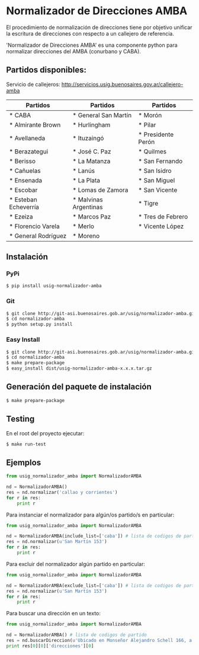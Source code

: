 # Normalizador de Direcciones AMBA
El procedimiento de normalización de direcciones tiene por objetivo unificar la escritura de direcciones con respecto a un callejero de referencia.

'Normalizador de Direcciones AMBA' es una componente python para normalizar direcciones del AMBA (conurbano y CABA).

## Partidos disponibles:
Servicio de callejeros: http://servicios.usig.buenosaires.gov.ar/callejero-amba

| Partidos                | Partidos                | Partidos                |
| ------------------------|-------------------------|-------------------------|
| * CABA                  | * General San Martín    | * Morón                 |
| * Almirante Brown       | * Hurlingham            | * Pilar                 |
| * Avellaneda            | * Ituzaingó             | * Presidente Perón      |
| * Berazategui           | * José C. Paz           | * Quilmes               |
| * Berisso               | * La Matanza            | * San Fernando          |
| * Cañuelas              | * Lanús                 | * San Isidro            |
| * Ensenada              | * La Plata              | * San Miguel            |
| * Escobar               | * Lomas de Zamora       | * San Vicente           |
| * Esteban Echeverría    | * Malvinas Argentinas   | * Tigre                 |
| * Ezeiza                | * Marcos Paz            | * Tres de Febrero       |
| * Florencio Varela      | * Merlo                 | * Vicente López         |
| * General Rodríguez     | * Moreno                |                         |

## Instalación

### PyPi
```sh
$ pip install usig-normalizador-amba
```
### Git
```sh
$ git clone http://git-asi.buenosaires.gob.ar/usig/normalizador-amba.git
$ cd normalizador-amba
$ python setup.py install
```
### Easy Install
```sh
$ git clone http://git-asi.buenosaires.gob.ar/usig/normalizador-amba.git
$ cd normalizador-amba
$ make prepare-package
$ easy_install dist/usig-normalizador-amba-x.x.x.tar.gz
```
## Generación del paquete de instalación
```sh
$ make prepare-package
```
## Testing
En el root del proyecto ejecutar:

```sh
$ make run-test
```

## Ejemplos
```python
from usig_normalizador_amba import NormalizadorAMBA

nd = NormalizadorAMBA()
res = nd.normalizar('callao y corrientes')
for r in res:
    print r
```

Para instanciar el normalizador para algún/os partido/s en particular:

```python
from usig_normalizador_amba import NormalizadorAMBA

nd = NormalizadorAMBA(include_list=['caba']) # lista de codigos de partido
res = nd.normalizar(u'San Martín 153')
for r in res:
    print r
```

Para excluir del normalizador algún partido en particular:

```python
from usig_normalizador_amba import NormalizadorAMBA

nd = NormalizadorAMBA(exclude_list=['caba']) # lista de codigos de partido
res = nd.normalizar(u'San Martín 153')
for r in res:
    print r
```

Para buscar una dirección en un texto:

```python
from usig_normalizador_amba import NormalizadorAMBA

nd = NormalizadorAMBA() # lista de codigos de partido
res = nd.buscarDireccion(u'Ubicado en Monseñor Alejandro Schell 166, a metros de la estación de Lomas de Zamora.')
print res[0][0]['direcciones'][0]        
```
